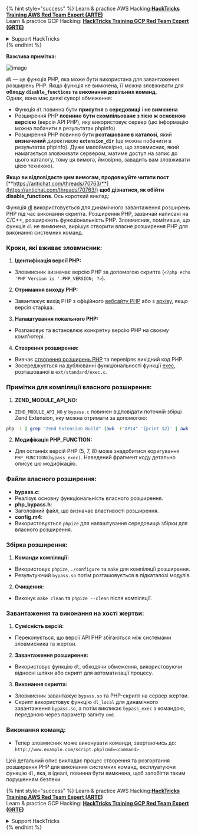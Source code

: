 {% hint style="success" %}
Learn & practice AWS Hacking:<img src="/.gitbook/assets/arte.png" alt="" data-size="line">[**HackTricks Training AWS Red Team Expert (ARTE)**](https://training.hacktricks.xyz/courses/arte)<img src="/.gitbook/assets/arte.png" alt="" data-size="line">\
Learn & practice GCP Hacking: <img src="/.gitbook/assets/grte.png" alt="" data-size="line">[**HackTricks Training GCP Red Team Expert (GRTE)**<img src="/.gitbook/assets/grte.png" alt="" data-size="line">](https://training.hacktricks.xyz/courses/grte)

<details>

<summary>Support HackTricks</summary>

* Check the [**subscription plans**](https://github.com/sponsors/carlospolop)!
* **Join the** 💬 [**Discord group**](https://discord.gg/hRep4RUj7f) or the [**telegram group**](https://t.me/peass) or **follow** us on **Twitter** 🐦 [**@hacktricks\_live**](https://twitter.com/hacktricks\_live)**.**
* **Share hacking tricks by submitting PRs to the** [**HackTricks**](https://github.com/carlospolop/hacktricks) and [**HackTricks Cloud**](https://github.com/carlospolop/hacktricks-cloud) github repos.

</details>
{% endhint %}

**Важлива примітка:**

![image](https://user-images.githubusercontent.com/84577967/174675487-a4c4ca06-194f-4725-85af-231a2f35d56c.png)

**`dl`** — це функція PHP, яка може бути використана для завантаження розширень PHP. Якщо функція не вимкнена, її можна зловживати для **обходу `disable_functions` та виконання довільних команд**.\
Однак, вона має деякі суворі обмеження:

* Функція `dl` повинна бути **присутня** в **середовищі** і **не вимкнена**
* Розширення PHP **повинно бути скомпільоване з тією ж основною версією** (версія API PHP), яку використовує сервер (цю інформацію можна побачити в результатах phpinfo)
* Розширення PHP повинно бути **розташоване в каталозі**, який **визначений** директивою **`extension_dir`** (це можна побачити в результатах phpinfo). Дуже малоймовірно, що зловмисник, який намагається зловживати сервером, матиме доступ на запис до цього каталогу, тому ця вимога, ймовірно, завадить вам зловживати цією технікою).

**Якщо ви відповідаєте цим вимогам, продовжуйте читати пост** [**https://antichat.com/threads/70763/**](https://antichat.com/threads/70763/) **щоб дізнатися, як обійти disable\_functions**. Ось короткий виклад:

Функція [dl](http://www.php.net/manual/en/function.dl.php) використовується для динамічного завантаження розширень PHP під час виконання скрипта. Розширення PHP, зазвичай написані на C/C++, розширюють функціональність PHP. Зловмисник, помітивши, що функція `dl` не вимкнена, вирішує створити власне розширення PHP для виконання системних команд.

### Кроки, які вживає зловмисник:

1. **Ідентифікація версії PHP:**
- Зловмисник визначає версію PHP за допомогою скрипта (`<?php echo 'PHP Version is '.PHP_VERSION; ?>`).

2. **Отримання виходу PHP:**
- Завантажує вихід PHP з офіційного [вебсайту PHP](http://www.php.net/downloads.php) або з [архіву](http://museum.php.net), якщо версія старіша.

3. **Налаштування локального PHP:**
- Розпаковує та встановлює конкретну версію PHP на своєму комп'ютері.

4. **Створення розширення:**
- Вивчає [створення розширень PHP](http://www.php.net/manual/en/zend.creating.php) та перевіряє вихідний код PHP.
- Зосереджується на дублюванні функціональності функції [exec](http://www.php.net/manual/en/function.exec.php), розташованої в `ext/standard/exec.c`.

### Примітки для компіляції власного розширення:

1. **ZEND_MODULE_API_NO:**
- `ZEND_MODULE_API_NO` у `bypass.c` повинен відповідати поточній збірці Zend Extension, яку можна отримати за допомогою:
```bash
php -i | grep "Zend Extension Build" |awk -F"API4" '{print $2}' | awk -F"," '{print $1}'
```

2. **Модифікація PHP_FUNCTION:**
- Для останніх версій PHP (5, 7, 8) може знадобитися коригування `PHP_FUNCTION(bypass_exec)`. Наведений фрагмент коду детально описує цю модифікацію.

### Файли власного розширення:

- **bypass.c**:
- Реалізує основну функціональність власного розширення.
- **php_bypass.h**:
- Заголовний файл, що визначає властивості розширення.
- **config.m4**:
- Використовується `phpize` для налаштування середовища збірки для власного розширення.

### Збірка розширення:

1. **Команди компіляції:**
- Використовує `phpize`, `./configure` та `make` для компіляції розширення.
- Результуючий `bypass.so` потім розташовується в підкаталозі модулів.

2. **Очищення:**
- Виконує `make clean` та `phpize --clean` після компіляції.

### Завантаження та виконання на хості жертви:

1. **Сумісність версій:**
- Переконується, що версії API PHP збігаються між системами зловмисника та жертви.

2. **Завантаження розширення:**
- Використовує функцію `dl`, обходячи обмеження, використовуючи відносні шляхи або скрипт для автоматизації процесу.

3. **Виконання скрипта:**
- Зловмисник завантажує `bypass.so` та PHP-скрипт на сервер жертви.
- Скрипт використовує функцію `dl_local` для динамічного завантаження `bypass.so`, а потім викликає `bypass_exec` з командою, переданою через параметр запиту `cmd`.

### Виконання команд:

- Тепер зловмисник може виконувати команди, звертаючись до: `http://www.example.com/script.php?cmd=<command>`


Цей детальний опис викладає процес створення та розгортання розширення PHP для виконання системних команд, експлуатуючи функцію `dl`, яка, в ідеалі, повинна бути вимкнена, щоб запобігти таким порушенням безпеки.


{% hint style="success" %}
Learn & practice AWS Hacking:<img src="/.gitbook/assets/arte.png" alt="" data-size="line">[**HackTricks Training AWS Red Team Expert (ARTE)**](https://training.hacktricks.xyz/courses/arte)<img src="/.gitbook/assets/arte.png" alt="" data-size="line">\
Learn & practice GCP Hacking: <img src="/.gitbook/assets/grte.png" alt="" data-size="line">[**HackTricks Training GCP Red Team Expert (GRTE)**<img src="/.gitbook/assets/grte.png" alt="" data-size="line">](https://training.hacktricks.xyz/courses/grte)

<details>

<summary>Support HackTricks</summary>

* Check the [**subscription plans**](https://github.com/sponsors/carlospolop)!
* **Join the** 💬 [**Discord group**](https://discord.gg/hRep4RUj7f) or the [**telegram group**](https://t.me/peass) or **follow** us on **Twitter** 🐦 [**@hacktricks\_live**](https://twitter.com/hacktricks\_live)**.**
* **Share hacking tricks by submitting PRs to the** [**HackTricks**](https://github.com/carlospolop/hacktricks) and [**HackTricks Cloud**](https://github.com/carlospolop/hacktricks-cloud) github repos.

</details>
{% endhint %}
